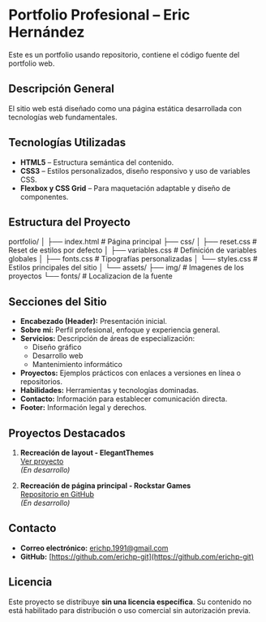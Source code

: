 # Portfolio Profesional – Eric Hernández

Este es un portfolio usando repositorio, contiene el código fuente del portfolio web.

##  Descripción General

El sitio web está diseñado como una página estática desarrollada con tecnologías web fundamentales.

##  Tecnologías Utilizadas

- **HTML5** – Estructura semántica del contenido.
- **CSS3** – Estilos personalizados, diseño responsivo y uso de variables CSS.
- **Flexbox y CSS Grid** – Para maquetación adaptable y diseño de componentes.

## Estructura del Proyecto

portfolio/
│
├── index.html                 # Página principal
├── css/
│   ├── reset.css              # Reset de estilos por defecto
│   ├── variables.css          # Definición de variables globales
│   ├── fonts.css              # Tipografías personalizadas
│   └── styles.css             # Estilos principales del sitio
│
└── assets/
        ├── img/               # Imagenes de los proyectos
        └── fonts/             # Localizacion de la fuente

## Secciones del Sitio

- **Encabezado (Header):** Presentación inicial.
- **Sobre mí:** Perfil profesional, enfoque y experiencia general.
- **Servicios:** Descripción de áreas de especialización:
  - Diseño gráfico
  - Desarrollo web
  - Mantenimiento informático
- **Proyectos:** Ejemplos prácticos con enlaces a versiones en línea o repositorios.
- **Habilidades:** Herramientas y tecnologías dominadas.
- **Contacto:** Información para establecer comunicación directa.
- **Footer:** Información legal y derechos.

## Proyectos Destacados

1. **Recreación de layout - ElegantThemes**  
   [Ver proyecto](https://erichp.neocities.org/)  
   *(En desarrollo)*

2. **Recreación de página principal - Rockstar Games**  
   [Repositorio en GitHub](https://github.com/erichp-git/rockstar)  
   *(En desarrollo)*

## Contacto

- **Correo electrónico:** erichp.1991@gmail.com  
- **GitHub:** [https://github.com/erichp-git](https://github.com/erichp-git)

## Licencia

Este proyecto se distribuye **sin una licencia específica**. Su contenido no está habilitado para distribución o uso comercial sin autorización previa.